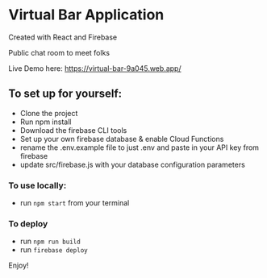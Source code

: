 # Virtual Bar Application

Created with React and Firebase

Public chat room to meet folks

Live Demo here: https://virtual-bar-9a045.web.app/


## To set up for yourself:
 - Clone the project
 - Run npm install
 - Download the firebase CLI tools
 - Set up your own firebase database & enable Cloud Functions
 - rename the .env.example file to just .env and paste in your API key from firebase
 - update src/firebase.js with your database configuration parameters
 
### To use locally:
 - run ```npm start``` from your terminal
 
### To deploy  
 - run ```npm run build```
 - run ```firebase deploy```
 
 Enjoy!
